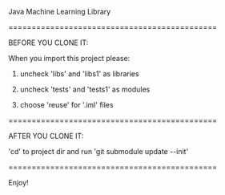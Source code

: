 Java Machine Learning Library

=============================================

BEFORE YOU CLONE IT:

When you import this project please:

1. uncheck 'libs' and 'libs1' as libraries 
 
2. uncheck 'tests' and 'tests1' as modules

3. choose 'reuse' for '.iml' files

=============================================

AFTER YOU CLONE IT:

'cd' to project dir and run 'git submodule update --init'

=============================================

Enjoy!
